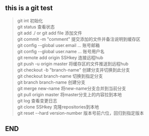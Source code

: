 ## this is a git test

> git int	初始化  
> git status	查看状态  
> git add ./ or git add file	添加文件  
> git commit -m "comment"	提交添加的文件并备注说明到缓存区  
> git config --global user.email ...	账号邮箱  
> git config --global user.name ...	账号用户名  
> git remote add origin SSHkey	连接远程hub  
> git push -u origin master	将缓存区的文件推送到远程hub  
> git checkout -b "branch-name"	创建分支并切换到此分支  
> git checkout branch-name	切换到指定分支  
> git branch branch-name	创建分支  
> git merge new-name	将new-name分支合并到当前分支  
> git pull origin master	将master分支上的内容拉到本地  
> git log	查看变更日志  
> git clone SSHkey		克隆repositories到本地  
> git reset --hard version-number	版本号前六位，回归到指定版本  

## END